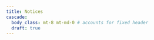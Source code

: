 ```yaml
---
title: Notices
cascade:
  body_class: mt-8 mt-md-0 # accounts for fixed header
  draft: true
---
```

